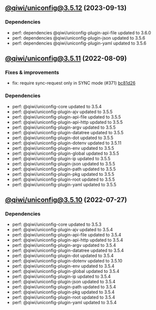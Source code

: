 ## [@qiwi/uniconfig@3.5.12](https://github.com/qiwi/uniconfig/compare/2022.8.9-qiwi.uniconfig.3.5.11-f0...2023.9.13-qiwi.uniconfig.3.5.12-f0) (2023-09-13)

### Dependencies
* perf: dependencies @qiwi/uniconfig-plugin-api-file updated to 3.6.0
* perf: dependencies @qiwi/uniconfig-plugin-json updated to 3.5.6
* perf: dependencies @qiwi/uniconfig-plugin-yaml updated to 3.5.6

## [@qiwi/uniconfig@3.5.11](https://github.com/qiwi/uniconfig/compare/2022.7.27-qiwi.uniconfig.3.5.10-f0...2022.8.9-qiwi.uniconfig.3.5.11-f0) (2022-08-09)

### Fixes & improvements
* fix: require sync-request only in SYNC mode (#371) [bc81d26](https://github.com/qiwi/uniconfig/commit/bc81d261273ce3976f71db5e7e6dcea3584ad483)

### Dependencies
* perf: @qiwi/uniconfig-core updated to 3.5.4
* perf: @qiwi/uniconfig-plugin-ajv updated to 3.5.5
* perf: @qiwi/uniconfig-plugin-api-file updated to 3.5.5
* perf: @qiwi/uniconfig-plugin-api-http updated to 3.5.5
* perf: @qiwi/uniconfig-plugin-argv updated to 3.5.5
* perf: @qiwi/uniconfig-plugin-datatree updated to 3.5.5
* perf: @qiwi/uniconfig-plugin-dot updated to 3.5.5
* perf: @qiwi/uniconfig-plugin-dotenv updated to 3.5.11
* perf: @qiwi/uniconfig-plugin-env updated to 3.5.5
* perf: @qiwi/uniconfig-plugin-global updated to 3.5.5
* perf: @qiwi/uniconfig-plugin-ip updated to 3.5.5
* perf: @qiwi/uniconfig-plugin-json updated to 3.5.5
* perf: @qiwi/uniconfig-plugin-path updated to 3.5.5
* perf: @qiwi/uniconfig-plugin-pkg updated to 3.5.5
* perf: @qiwi/uniconfig-plugin-root updated to 3.5.5
* perf: @qiwi/uniconfig-plugin-yaml updated to 3.5.5

## [@qiwi/uniconfig@3.5.10](https://github.com/qiwi/uniconfig/compare/@qiwi/uniconfig@3.5.9...2022.7.27-qiwi.uniconfig.3.5.10-f0) (2022-07-27)

### Dependencies
* perf: @qiwi/uniconfig-core updated to 3.5.3
* perf: @qiwi/uniconfig-plugin-ajv updated to 3.5.4
* perf: @qiwi/uniconfig-plugin-api-file updated to 3.5.4
* perf: @qiwi/uniconfig-plugin-api-http updated to 3.5.4
* perf: @qiwi/uniconfig-plugin-argv updated to 3.5.4
* perf: @qiwi/uniconfig-plugin-datatree updated to 3.5.4
* perf: @qiwi/uniconfig-plugin-dot updated to 3.5.4
* perf: @qiwi/uniconfig-plugin-dotenv updated to 3.5.10
* perf: @qiwi/uniconfig-plugin-env updated to 3.5.4
* perf: @qiwi/uniconfig-plugin-global updated to 3.5.4
* perf: @qiwi/uniconfig-plugin-ip updated to 3.5.4
* perf: @qiwi/uniconfig-plugin-json updated to 3.5.4
* perf: @qiwi/uniconfig-plugin-path updated to 3.5.4
* perf: @qiwi/uniconfig-plugin-pkg updated to 3.5.4
* perf: @qiwi/uniconfig-plugin-root updated to 3.5.4
* perf: @qiwi/uniconfig-plugin-yaml updated to 3.5.4
